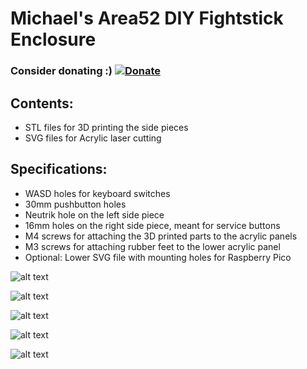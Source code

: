 # Michael's Area52 DIY Fightstick Enclosure


### Consider donating :) [![Donate](https://img.shields.io/badge/Donate-PayPal-green.svg)](https://www.paypal.com/donate/?hosted_button_id=KNTG3GUQS668Q)



## Contents: 
  - STL files for 3D printing the side pieces
  - SVG files for Acrylic laser cutting

## Specifications:
  - WASD holes for keyboard switches
  - 30mm pushbutton holes
  - Neutrik hole on the left side piece
  - 16mm holes on the right side piece, meant for service buttons
  - M4 screws for attaching the 3D printed parts to the acrylic panels
  - M3 screws for attaching rubber feet to the lower acrylic panel
  - Optional: Lower SVG file with mounting holes for Raspberry Pico

![alt text](https://lh3.googleusercontent.com/EvpMQxB6aB2SzmwbIFoUEkhAR5Ou9VplzWtvzrW8dVnKkv4RWqRNoJesNlcBNpxBiDRwmeZ2gCJH1mL5rfkonwKAWuU3ppA-FngI_eAvYSxt2iJMjNGZKUIezhQEV3mKic928zPZlOGFX-wF_85IUI0RnWmg6ru4KzmcR8_Iixpjyy1hvJUeT0oDbCz3oA1iXTEEvSYLtA9gB72DUrHyoCJYFN3Mxb7cZsyogNV33xVLXmsB80YhUQJN4qMbPQsAvItVHbfNjrWhq128Qk78r5dyht0GzQm-5g-FuZ2QtnbbNHNRBd-CJQ5Xs8cCLOmNzF-E9woJ37cFhxaHqLL_hzgNWOACQWRzN0NgnjB2Xzl5u-u_9SeEunjDb0nvB0ncuRTiHoqFuA_9mGyxA3zRE6ZaUIdoN6PRWLUjBBNaBgfq3NXZJW6nqBUTmUXAIvvCHIdWujJTjaxfhiGLe5hq-wKOHj1HutJtL1laLAIDtx-kOD25IVn7w7hYRckj5l0hpX8qg2Hyf_KX7uFpH5G5AcFc3EpqV0eI3cZCaBOi2GUmNa_q5m9X5kH6YUsIIQGOwtnG_F-oyVz0iaKgxg5xcfUTYwsIsbWnB38jpetsFiUXRctXbAh-D4BhuDUCQwnaXyYbFR13RPYfBiY1Rp3nwjED7LxY_GlZd1mGZKlPrS4gNyWpBdBdJvG9eg2BrIOkQ-ZcMrng7OsPErESwWeESMaOrtImFwCYgf9eGzYUlx-Hu5bGsVc6z7Ju0q8zMWBwGyKa4RvM6b07_cnNprOFt5QEpDxlNEOz812h-tkufbMAmhuycV6341xFDssM_23j729fXqHGDLSrEfzaWXzT9rrpnpWwqezQjcSGPiBUAP9uh8YPdRm5rnW74boeNkQ3PWxInx86ouQQL1xXPPAf7mxsy1VQG811q6CyA6LHPsN0JFC84_FYr770V_JXZn-9tfrdWB7K5UpU-t16upL565vyHXU8k54KBLNf_RGzPpFmy0EhJSwo_-Q=w1252-h939-s-no?authuser=1)

![alt text](https://lh3.googleusercontent.com/kbpPjYVWe7kTl7n5XK96ciYa5hj0QSCmnngUnXrHD7qx40jmSBBe_Pa63pzrVSHewNvRr2hAyuqo-k9uUgaIVCEhsKjENd4vOn1e8QGVMjvJdWN28u1fupRXpODlx-z12qNvac_eTTCR-wOaJcV8vPO3Ip0vwdbo9bW4pVXwwcXVd6QdHy1IHzB6SMW2Vbog0-i9CNv7LQxEzoXRafRjtgiCQ0NYdDp0J1WP_IOgAoL5-3aGHBaQ97fYOL29ZrZQbB-rjmplXszG1YY5t-tjWCIz7zT4SXfC7Oh6Ih5s8apMgheACa8bTmvlW0CANX2AOEE01CHpG9yNqHGwT_CluolBkZDI8GtF51v18xqr-IzNVBP9E8Fr3PQbsOhtB2BJnDja0HZgvCgeJuao_3bzc6mkexYHxMS5N_NWrtPYE9L8KxZSCDwOzMoJ0pa00ofwfQtMxpxKjHJEHobhrHpSP7EdkbSzVvIcJDz6_1jG_4AIsKn3jU3_1V2C-2Ca7c7Alw_Ial1n8kkWtNzHrExmzoQZw2wP7FN9QibVLE5WuoFTAMUMBhU2e32WpU9nMFhyqQyubnPB4c-CZ5Cu9e9MZ4uZ7HChnmR0PZG4wRcG6TRZu83cYGytZ4a9bUtkyXOFy64TTB2p6WeM6B4IPoklY7Q1iMOMJye6XD7JFcl1KW1NCK6fch7n6rO9MPrVkz0Ton-CP-BKH6CgXxRv0bCf4X1_Wj_Iz7HKjAgWXk1i90XzIg1Z8GxzMik_YblN1L3e5_sCx1t8wJ9RRnKzX6eMs48V4taVQma5FwFLa1bnhfsxnFw0PONZ3lSRTSdI1lyTxzi71TJ4Giqq-MrUjSxMo9btDtrjf1dGV42nQCGJET3UV7swZUxb43j01Jzsbc5KW3GhTgYfPaL1Kyx0fxX0GzxTltS4rzWHm1kb1Jpuy4zIIm48kRL9SDQWigi15IZRltrCoSbPhO2-eeOmhDiuAol7I30ehFULA_H22ajAUYWe2aWIoFL_f-s=w1252-h939-s-no?authuser=1)

![alt text](https://lh3.googleusercontent.com/gVDbY54YFd_76Qh53mdK55nqj2g9_RmcVPE_Bvvjv0_dY4n3RycpczsMLr_bCDcDU30JgZhOjhgIKyrlwZPoZF73z6xfhOrsJjBIpHsCcjahNO8AQseK4i1Ff4dDrIc4T9uW2BiA6QKjc9awrePzJ85bHj4NEMCmiYHJMMMBFnq2Q7eHPMr7m2pp72EkHPUcqd2sjOaPws8R_A7-gHJgNZB5gTVFp-3oncfi-Uc2Y8rnniXyJNxm8Au72_HuDtXPOtzxewCqWvxSJdlel0alGv7MyJu8iyoxDrLipLhsWU-izw_KVs2_7BffzmHcino-uT_UyLL2H1zVnTpurrehRvz9q4n9SmiEW9_CrwGYmIsDLxbO1qsqdtlnqTNzSdJLUI1hZhX1PZJZDBZJG9bG2Sp5fc7y5ILb-xowq3JbjeaLIF6XfyKc42RiLtMBpQlPgT6ISVuoHIuRcBaaGJe_pDbntMCMq6fO_03j7OXKC9hoTMxLEFnvTuMO8gV_wX0dTPQNh78cbqWF_bwKhxhhCRXduERs9a9KGbXOlueK2UeonHZ45ksGTQwO6IrnlG3SKqAhrgSet6TrmAdRP7qxfAXkRW5Gj85rO1_dNHUi0DuQS34WTo5XefGJFskYwZeOLXJxLxmVuZ9CLbEY84qEPeSfQwop_QgF_FDOg8J2Uu7xsSd_Fkqw6nicvBf1kzfrKCukwK8VsE4ubZDH7ssdhrKNIBvBK86IUp6w7XWXge5Q5d2z_vd8XJNp6-ORuEE240nhebf0-qH7UsZezu1NfyMhKB7m4j9kg9CNDcjN2ACmORwL7Wn3piNo6ZM1RmHRjckoZQkiXBYeLv47C4Qj6Sf8XFVaTbMusPW5zay9je7CuzTPaB050KB5Tf5HY0_wWdmEjaR9RE9_rrDgt931tKImhla_zCjLsL341gaooUQSi7wkW7yfl4726Nmt1fRcFzIHgBX21XNzi0VQcR3VmcAmC_PsLyF39uZKIlhCm47q5_g690h446I=w1252-h939-s-no?authuser=1)

![alt text](https://lh3.googleusercontent.com/ptz1kW1-DShw1vPftSGvwlDdpTgobygTFPEURpiFfR9vvXPzpEoA-Y6eAxBHrqgoDLhg_bqPEgjNJLEvyXhDpyohpAziikAqJb5dOOztjGmeC1Hg0yVzd24OqXaxML4DY2AodtWle7PDU-Tjbn2T40UBK_uSZVIQVjk0P8g-ZIQh3x53oHaum8ku2m0mA1KbWqdg0V0P7rySXThbmF1lOfhhjj1uIM0Vp2ySUG2iqAlZBIaZPiE0ngYfsqkh_uGxUL3rdiXueCzZhlKM1MClVWlqG_e7YIr2PEvlWPM7KSCQL8-v1sgzVCeMstz3s157q1Z38sG1vRiGPquuD--azgzge-22fpALHwhrteP5ImE__vcNAQu2TM6fgaZ4MYJ1zYXZ-Fk1UmvKD2_jQTCWm80RbGEp1nLC5ssJeig5rQN0tO4ebeFXhXr_CEg_FDr5GYNMBKlYAP3PScYT0b-H7OBE-0gPNCr0Bq_FsMnP4k-yLtmRo-LPEPQ3KVbLm21gqfNZA7q-Er5BfzO4q2-8VpYaZrwEAOcGnVhJ2C0OjwXzerTUYAsr4QMyr7yblqup2RNLukQpu5xmydlEtK6tnSYA6NE7rfiKIkbgiNzglfpNSmuxmTydfrXIn7rhw0Pw0oQV4gEHW5vNXdKYvrJlr6RR_y58Plrx5tYJE9rShtr8ekgWZ-rckfrSSBJ5w8u21gB7ookhdDHwyxaN6TwNegRFPRkgnMQMKz3BxySAcTvafIi0FYRsWIleJ_9JfUEX9NciJ-k5Vs5loasSB8K9XdP1ei64zmhEWUB_g7XSsUZIfpkvKlQjLmFNjoRjGgzPnjkWVGrP68tYYkkTsLph6LI68GwxV9HgaZmVOVt3vvjCFiGhKUNmJKQ6KfxjJlKZQIRmaCqt3TRS0d182EWiggSpAnpm2v_iHFxccNPChYnw938UiNE5Tb8e6W7v_56kvNsa-vvBUTr4lpaRIzNWkTAeVtLLQpofZH5aoiD_fZaPuP0Z1JmhP9g=w1252-h939-s-no?authuser=1)

![alt text](https://lh3.googleusercontent.com/YTqvEmpgiD-LsZGy-EgIusNQ_kTsbmkE6u2RinIBB6JKiB6Tr03cSyTc2i9drI-1NDtmemJ02AjdBXqCcpqLO-oXJT-MRNvHxY53pHOLBtvHyd7Q8uwzcYMWJpzoYjcOyi8Upt4337v34Ba2TrHK9b_Kayev1JadU3ZjocbHTnS2Y-TMNtEN2P_D3jihy5eX6SHuPIjdKAZMXEH8oiUi9QeZCz-ZJWElMqnwGeKBxXITaJdprqXKDyXdOs49Vxy3i82sjxv95NWyfu_n-8R5p-RgineHOXU6NCnHstU-DBXFuswkXX1ImVKJAjcB09yVeRlU5z2mtO3E1SHTB0p17ZGxLGfqHodqhwKz9bXdQwZc3JBSGQ7CibARSElFGUaB00V-sz5HIENGaz7OKpEbWvekWGLnrYxojvyQsDsXMZdaIEfYmMlG_jMAvu8t0lTH4mbAwyPMzIohcNKomYeoUgFD9VZjSrBPrOW51u2W5dAvAqR_MECsGJytO1bkv0tp8NQC87pcCW6ka9RcfOACkGpBYmc3ivA3asRWt8-Hmr7JBkM7wRsMFDT-Y7W_QIGDOTWufldN3orxVWaUJPZDw5F7-l2EEj4yaeVEMf3NnomL7DADvT5w_kWmx-a63TAhto9elCk_L7Es24HKuXDUdIxs5raPOz_loAxrfCpNkQGgfu7UWKRD-k-RVFFI7swLdLBRBpENK56dHOv9qzEEydix9-yDtpFq4-fWsonrIVrmNyu7f5kQmlOLIlfy_GHslJdFySObcMCv7POgiK7kABJJj6dZ0mpV8i52Vbxn23_aZqGyp0oBBMX4Wg6-0eG-n7VSqtYPjnDe5v4UdxCWr6xRv4oWw0591V60dM3AOIgpaiZnLRussUew_PVyEy2rRGJ94N3t_bNLFOY8ORM7Cx2Wgakz43L8xGMPlbt1_ICnEMVhYdPgNStvB32SC9LgqMGv58TobV_rj3XRDWBEuaVgsaBFDv-WUGqlSfkEWkz25PUn5MR7nz0=w704-h939-s-no?authuser=1)


